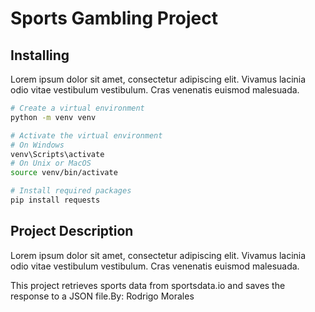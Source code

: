 # Sports Gambling Project

## Installing

Lorem ipsum dolor sit amet, consectetur adipiscing elit. Vivamus lacinia odio vitae vestibulum vestibulum. Cras venenatis euismod malesuada. 

```bash
# Create a virtual environment
python -m venv venv

# Activate the virtual environment
# On Windows
venv\Scripts\activate
# On Unix or MacOS
source venv/bin/activate

# Install required packages
pip install requests
```

## Project Description

Lorem ipsum dolor sit amet, consectetur adipiscing elit. Vivamus lacinia odio vitae vestibulum vestibulum. Cras venenatis euismod malesuada. 

This project retrieves sports data from sportsdata.io and saves the response to a JSON file.By: Rodrigo Morales
